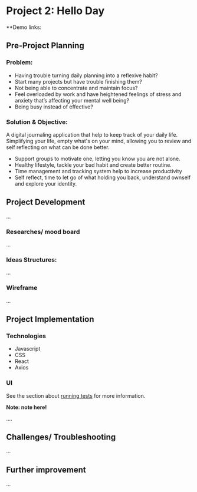 # Project 2: Hello Day

**Demo links:

## Pre-Project Planning

### Problem:

- Having trouble turning daily planning into a reflexive habit?
- Start many projects but have trouble finishing them?
- Not being able to concentrate and maintain focus? 
- Feel overloaded by work and have heightened feelings of stress and anxiety that’s affecting your mental well being?
- Being busy instead of effective?

### Solution & Objective:

A digital journaling application that help to keep track of your daily life. Simplifying your life, empty what's on your mind, allowing you to review and self reflecting on what can be done better. 

- Support groups to motivate one, letting you know you are not alone.
- Healthy lifestyle, tackle your bad habit and create better routine.
- Time management and tracking system help to increase productivity
- Self reflect, time to let go of what holding you back, understand ownself and explore your identity.

## Project Development

...

### Researches/ mood board

...

### Ideas Structures:

...

### Wireframe

...

## Project Implementation

### Technologies
- Javascript
- CSS
- React
- Axios

### UI

See the section about [running tests](https://facebook.github.io/create-react-app/docs/running-tests) for more information.

**Note: note here!**

....

## Challenges/ Troubleshooting

...

## Further improvement

...
